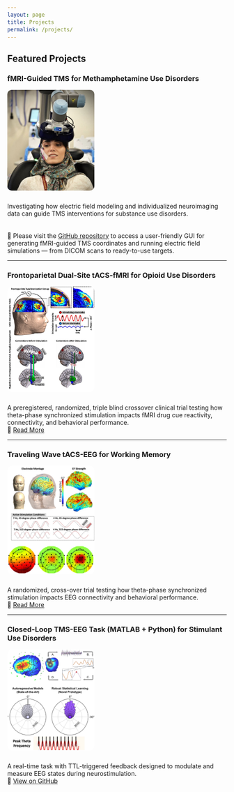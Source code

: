 ```yaml
---
layout: page
title: Projects
permalink: /projects/
---
```


## Featured Projects

### fMRI-Guided TMS for Methamphetamine Use Disorders
<a href="/assets/images/project1.jpg" target="_blank">
  <img src="/assets/images/project1.jpg" alt="Personalized NIBS" width="200" style="border-radius: 10px; margin-bottom: 10px;">
</a>

<p>
Investigating how electric field modeling and individualized neuroimaging data can guide TMS interventions for substance use disorders.
<br>
<br><br>
🧰 Please visit the <a href="https://github.com/SoleimaniGhazaleh/fmri-guided-TMS-GUI" target="_blank">GitHub repository</a> to access a user-friendly GUI for generating fMRI-guided TMS coordinates and running electric field simulations — from DICOM scans to ready-to-use targets.
</p>


---

### Frontoparietal Dual-Site tACS-fMRI for Opioid Use Disorders

<a href="https://example.com/tacs-working-memory" target="_blank">
  <img src="/assets/images/project2.jpg" alt="Theta tACS" width="200" style="border-radius: 10px; margin-bottom: 10px;">
</a>

<p>
A preregistered, randomized, triple blind crossover clinical trial testing how theta-phase synchronized stimulation impacts fMRI drug cue reactivity, connectivity, and behavioral performance.
<br>
🔗 <a href="https://example.com/tacs-working-memory" target="_blank">Read More</a>
</p>

---

### Traveling Wave tACS-EEG for Working Memory

<a href="https://example.com/tacs-working-memory" target="_blank">
  <img src="/assets/images/project3.jpg" alt="Theta tACS" width="200" style="border-radius: 10px; margin-bottom: 10px;">
</a>

<p>
A randomized, cross-over trial testing how theta-phase synchronized stimulation impacts EEG connectivity and behavioral performance.
<br>
🔗 <a href="https://example.com/tacs-working-memory" target="_blank">Read More</a>
</p>

---

### Closed-Loop TMS-EEG Task (MATLAB + Python) for Stimulant Use Disorders

<a href="https://github.com/SoleimaniGhazaleh/ClosedLoop_Task" target="_blank">
  <img src="/assets/images/project4.jpg" alt="Closed Loop Task" width="200" style="border-radius: 10px; margin-bottom: 10px;">
</a>

<p>
A real-time task with TTL-triggered feedback designed to modulate and measure EEG states during neurostimulation.
<br>
🔗 <a href="https://github.com/SoleimaniGhazaleh/ClosedLoop_Task" target="_blank">View on GitHub</a>
</p>
